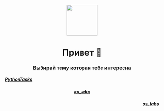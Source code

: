 <div id="header" align="center">
  <img src="https://media.giphy.com/media/M9gbBd9nbDrOTu1Mqx/giphy.gif" width="100"/>
</div>
<h1 align="center">
  Привет 👋
</h1>
<h3 align="center">
  Выбирай тему которая тебе интересна
</h3>
<div align="left"><h5><a href="https://github.com/ZadireyEvgeny/Python" >PythonTasks</a></h5></div>
<div align="center"><h5><a href="https://github.com/ZadireyEvgeny/os_labs" >os_labs</a></h5></div>
<div align="right"><h5><a href="https://github.com/ZadireyEvgeny/os_labs" >os_labs</a></h5></div>


